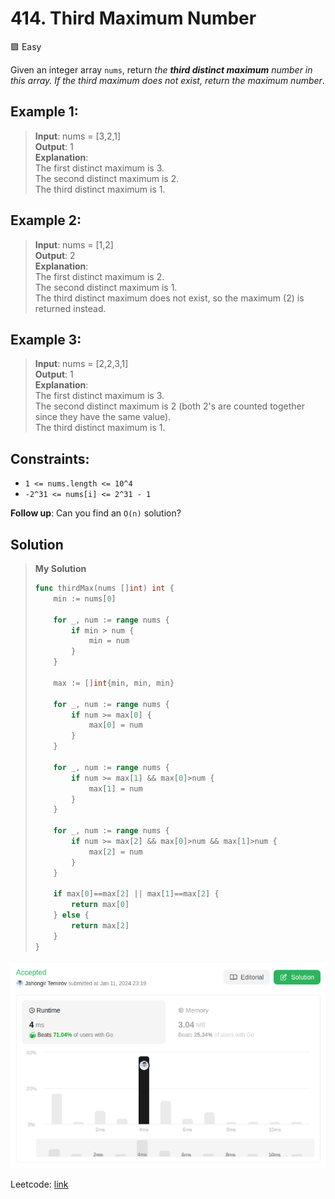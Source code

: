 # 414. Third Maximum Number
🟩 Easy

Given an integer array `nums`, return *the **third distinct maximum** number in this array. If the third maximum does not exist, return the maximum number*.

## Example 1:
> **Input**: nums = [3,2,1]  \
> **Output**: 1 \
> **Explanation**: \
> The first distinct maximum is 3. \
> The second distinct maximum is 2. \
> The third distinct maximum is 1.

## Example 2:
> **Input**: nums = [1,2] \
> **Output**: 2 \
> **Explanation**: \
> The first distinct maximum is 2. \
> The second distinct maximum is 1. \
> The third distinct maximum does not exist, so the maximum (2) is returned instead.

## Example 3:
> **Input**: nums = [2,2,3,1] \
> **Output**: 1 \
> **Explanation**: \
> The first distinct maximum is 3. \
> The second distinct maximum is 2 (both 2's are counted together since they have the  same value). \
> The third distinct maximum is 1.

## Constraints:
* `1 <= nums.length <= 10^4`
* `-2^31 <= nums[i] <= 2^31 - 1`
 

**Follow up**: Can you find an `O(n)` solution?

## Solution
> **My Solution**
> ```go
> func thirdMax(nums []int) int {
>     min := nums[0]
>     
>     for _, num := range nums {
>         if min > num {
>             min = num
>         }
>     }
> 
>     max := []int{min, min, min}
> 
>     for _, num := range nums {
>         if num >= max[0] {
>             max[0] = num
>         }
>     }
> 
>     for _, num := range nums {
>         if num >= max[1] && max[0]>num {
>             max[1] = num
>         }
>     }
> 
>     for _, num := range nums {
>         if num >= max[2] && max[0]>num && max[1]>num {
>             max[2] = num
>         }
>     }
>     
>     if max[0]==max[2] || max[1]==max[2] {
>         return max[0]
>     } else {
>         return max[2]
>     }
> }
> ```

![result](414.png)

Leetcode: [link](https://leetcode.com/problems/third-maximum-number/description/)
